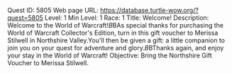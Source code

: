 Quest ID: 5805
Web page URL: https://database.turtle-wow.org/?quest=5805
Level: 1
Min Level: 1
Race: 1
Title: Welcome!
Description: Welcome to the World of Warcraft!$B$BAs special thanks for purchasing the World of Warcraft Collector's Edition, turn in this gift voucher to Merissa Stilwell in Northshire Valley.You'll then be given a gift: a little companion to join you on your quest for adventure and glory.$B$BThanks again, and enjoy your stay in the World of Warcraft!
Objective: Bring the Northshire Gift Voucher to Merissa Stilwell.
